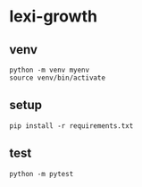 # lexi-growth

## venv
```
python -m venv myenv
source venv/bin/activate
```

## setup
```
pip install -r requirements.txt
```

## test
```
python -m pytest